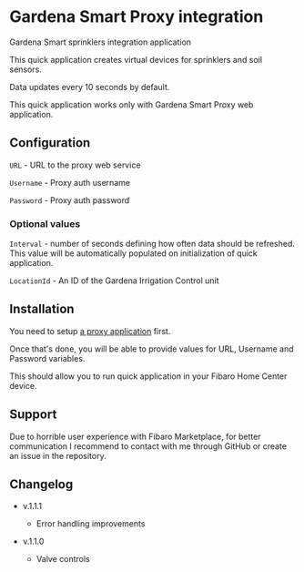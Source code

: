 # Gardena Smart Proxy integration

Gardena Smart sprinklers integration application

This quick application creates virtual devices for sprinklers and soil sensors.

Data updates every 10 seconds by default.

This quick application works only with Gardena Smart Proxy web application.

## Configuration

`URL` - URL to the proxy web service

`Username` - Proxy auth username

`Password` - Proxy auth password

### Optional values

`Interval` - number of seconds defining how often data should be refreshed. This value will be automatically populated on initialization of quick application.

`LocationId` - An ID of the Gardena Irrigation Control unit

## Installation

You need to setup [a proxy application](https://github.com/ikubicki/gardena-smart-proxy) first.

Once that's done, you will be able to provide values for URL, Username and Password variables.

This should allow you to run quick application in your Fibaro Home Center device.

## Support

Due to horrible user experience with Fibaro Marketplace, for better communication I recommend to contact with me through GitHub or create an issue in the repository.

## Changelog

 * v.1.1.1
   * Error handling improvements

 * v.1.1.0
   * Valve controls

